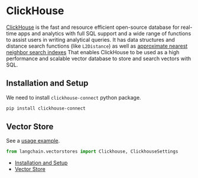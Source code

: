 # ClickHouse

[ClickHouse](https://clickhouse.com/) is the fast and resource efficient open-source database for real-time
apps and analytics with full SQL support and a wide range of functions to assist users in writing analytical queries.
It has data structures and distance search functions (like `L2Distance`) as well as
[approximate nearest neighbor search indexes](https://clickhouse.com/docs/en/engines/table-engines/mergetree-family/annindexes)
That enables ClickHouse to be used as a high performance and scalable vector database to store and search vectors with SQL.

## Installation and Setup[​](#installation-and-setup "Direct link to Installation and Setup")

We need to install `clickhouse-connect` python package.

```bash
pip install clickhouse-connect  

```

## Vector Store[​](#vector-store "Direct link to Vector Store")

See a [usage example](/docs/integrations/vectorstores/clickhouse).

```python
from langchain.vectorstores import Clickhouse, ClickhouseSettings  

```

- [Installation and Setup](#installation-and-setup)
- [Vector Store](#vector-store)
